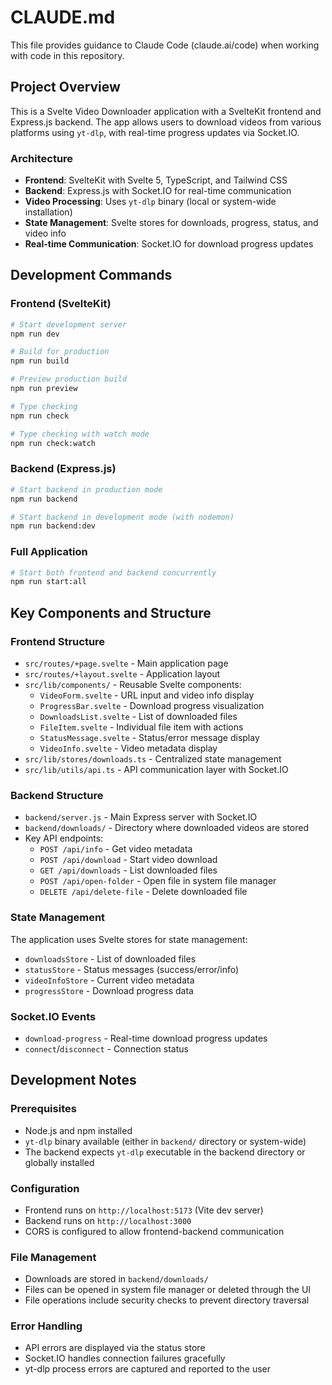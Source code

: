 # CLAUDE.md

This file provides guidance to Claude Code (claude.ai/code) when working with code in this repository.

## Project Overview

This is a Svelte Video Downloader application with a SvelteKit frontend and Express.js backend. The app allows users to download videos from various platforms using `yt-dlp`, with real-time progress updates via Socket.IO.

### Architecture

- **Frontend**: SvelteKit with Svelte 5, TypeScript, and Tailwind CSS
- **Backend**: Express.js with Socket.IO for real-time communication
- **Video Processing**: Uses `yt-dlp` binary (local or system-wide installation)
- **State Management**: Svelte stores for downloads, progress, status, and video info
- **Real-time Communication**: Socket.IO for download progress updates

## Development Commands

### Frontend (SvelteKit)
```bash
# Start development server
npm run dev

# Build for production
npm run build

# Preview production build
npm run preview

# Type checking
npm run check

# Type checking with watch mode
npm run check:watch
```

### Backend (Express.js)
```bash
# Start backend in production mode
npm run backend

# Start backend in development mode (with nodemon)
npm run backend:dev
```

### Full Application
```bash
# Start both frontend and backend concurrently
npm run start:all
```

## Key Components and Structure

### Frontend Structure
- `src/routes/+page.svelte` - Main application page
- `src/routes/+layout.svelte` - Application layout
- `src/lib/components/` - Reusable Svelte components:
  - `VideoForm.svelte` - URL input and video info display
  - `ProgressBar.svelte` - Download progress visualization
  - `DownloadsList.svelte` - List of downloaded files
  - `FileItem.svelte` - Individual file item with actions
  - `StatusMessage.svelte` - Status/error message display
  - `VideoInfo.svelte` - Video metadata display
- `src/lib/stores/downloads.ts` - Centralized state management
- `src/lib/utils/api.ts` - API communication layer with Socket.IO

### Backend Structure
- `backend/server.js` - Main Express server with Socket.IO
- `backend/downloads/` - Directory where downloaded videos are stored
- Key API endpoints:
  - `POST /api/info` - Get video metadata
  - `POST /api/download` - Start video download
  - `GET /api/downloads` - List downloaded files
  - `POST /api/open-folder` - Open file in system file manager
  - `DELETE /api/delete-file` - Delete downloaded file

### State Management
The application uses Svelte stores for state management:
- `downloadsStore` - List of downloaded files
- `statusStore` - Status messages (success/error/info)
- `videoInfoStore` - Current video metadata
- `progressStore` - Download progress data

### Socket.IO Events
- `download-progress` - Real-time download progress updates
- `connect`/`disconnect` - Connection status

## Development Notes

### Prerequisites
- Node.js and npm installed
- `yt-dlp` binary available (either in `backend/` directory or system-wide)
- The backend expects `yt-dlp` executable in the backend directory or globally installed

### Configuration
- Frontend runs on `http://localhost:5173` (Vite dev server)
- Backend runs on `http://localhost:3000`
- CORS is configured to allow frontend-backend communication

### File Management
- Downloads are stored in `backend/downloads/`
- Files can be opened in system file manager or deleted through the UI
- File operations include security checks to prevent directory traversal

### Error Handling
- API errors are displayed via the status store
- Socket.IO handles connection failures gracefully
- yt-dlp process errors are captured and reported to the user